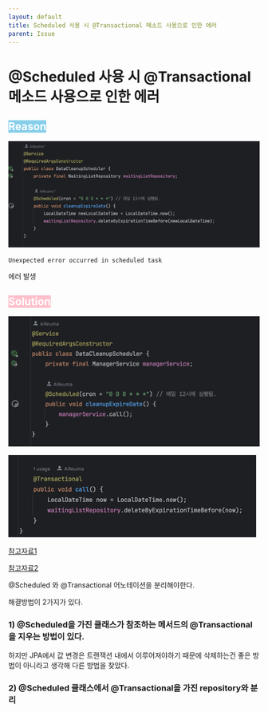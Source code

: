 ```yaml
---
layout: default
title: Scheduled 사용 시 @Transactional 메소드 사용으로 인한 에러 
parent: Issue
---
```


# @Scheduled 사용 시 @Transactional 메소드 사용으로 인한 에러

## <span style="background-color:skyblue; color: white">Reason</span>
![before.png](/assets/images/Issue/Issue5/before.png)
    
```shell
Unexpected error occurred in scheduled task
```  
  
에러 발생



## <span style="background-color:pink; color: white"> Solution </span> 
![after.png](/assets/images/Issue/Issue5/after.png)     

![after_1.png](/assets/images/Issue/Issue5/after_1.png)  

[참고자료1](https://www.inflearn.com/questions/297130/scheduled-%EC%82%AC%EC%9A%A9-%EC%8B%9C-transactional-%EB%A9%94%EC%86%8C%EB%93%9C-%EC%82%AC%EC%9A%A9-%EC%8B%A4%ED%8C%A8-%EA%B4%80%EB%A0%A8)
  
[참고자료2](https://jo5ham.tistory.com/45)  

@Scheduled 와 @Transactional 어노테이션을 분리해야한다.  

해결방법이 2가지가 있다.  
### 1) @Scheduled을 가진 클래스가 참조하는 메서드의 @Transactional을 지우는 방법이 있다.  
하지만 JPA에서 값 변경은 트랜잭션 내에서 이루어져야하기 때문에 삭제하는건 좋은 방법이 아니라고 생각해 다른 방법을 찾았다.  

### 2) @Scheduled 클래스에서 @Transactional을 가진 repository와 분리  

